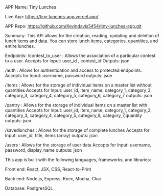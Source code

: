 APP Name: Tiny Lunches

Live App: https://tiny-lunches-app.vercel.app/

APP Repo: https://github.com/Kevindavis5454/tiny-lunches-app.git

Summary:
This API allows for the creation, reading, updating and deletion of lunch items and data. You can store lunch items, categories, quantities, and entire lunches.

Endpoints:
/contest_to_user : Allows the association of a particular contest to a user.
Accepts for Input: user_id , contest_id
Outputs: json

/auth : Allows for authentication and access to protected endpoints.
Accepts for Input: username, password
outputs: json

/items : Allows for the storage of individual items on a master list without quantities
Accepts for Input: user_id, item_name, category_1, category_2, category_3, category_4, category_5, category_6, category_7
outputs: json

/pantry : Allows for the storage of individual items on a master list with quantities
Accepts for Input: user_id, item_name, category_1, category_2, category_3, category_4, category_5, category_6, category_7,quantity
outputs: json

/savedlunches : Allows for the storage of complete lunches
Accepts for Input: user_id, title, items (array)
outputs: json

/users : Allows for the storage of user data
Accepts for Input: username, password, display_name
outputs: json

This app is built with the following languages, frameworks, and libraries:

Front end: React, JSX, CSS, React-to-Print

Back end: Node.js, Express, Knex, Mocha, Chai

Database: PostgresSQL
